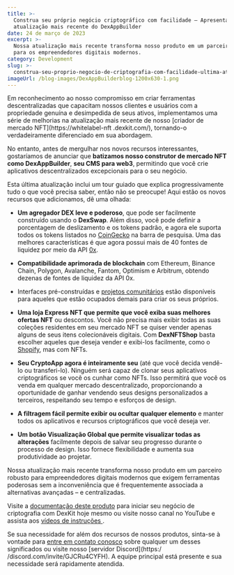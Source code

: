 ```yaml
---
title: >-
  Construa seu próprio negócio criptográfico com facilidade – Apresentando a
  atualização mais recente do DexAppBuilder
date: 24 de março de 2023
excerpt: >-
  Nossa atualização mais recente transforma nosso produto em um parceiro robusto
  para os empreendedores digitais modernos.
category: Development
slug: >-
  construa-seu-proprio-negocio-de-criptografia-com-facilidade-ultima-atualizacao-para-dexappbuilder
imageUrl: /blog-images/DexAppBuilderblog-1200x630-1.png
---
```

Em reconhecimento ao nosso compromisso em criar ferramentas descentralizadas que capacitam nossos clientes e usuários com a propriedade genuína e desimpedida de seus ativos, implementamos uma série de melhorias na atualização mais recente de nosso [criador de mercado NFT](https://whitelabel-nft .dexkit.com/), tornando-o verdadeiramente diferenciado em sua abordagem.

No entanto, antes de mergulhar nos novos recursos interessantes, gostaríamos de anunciar que **batizamos nosso construtor de mercado NFT como DexAppBuilder**, **seu CMS para web3**, permitindo que você crie aplicativos descentralizados excepcionais para o seu negócio.

Esta última atualização inclui um tour guiado que explica progressivamente tudo o que você precisa saber, então não se preocupe! Aqui estão os novos recursos que adicionamos, dê uma olhada:

* **Um agregador DEX leve e poderoso**, que pode ser facilmente construído usando o **DexSwap**. Além disso, você pode definir a porcentagem de deslizamento e os tokens padrão, e agora ele suporta todos os tokens listados no [CoinGecko](https://coingecko.com) na barra de pesquisa. Uma das melhores características é que agora possui mais de 40 fontes de liquidez por meio da API [0x](https://0x.org).

* **Compatibilidade aprimorada de blockchain** com Ethereum, Binance Chain, Polygon, Avalanche, Fantom, Optimism e Arbitrum, obtendo dezenas de fontes de liquidez da API 0x.

* Interfaces pré-construídas e [projetos comunitários](https://whitelabel-nft.dexkit.com/site) estão disponíveis para aqueles que estão ocupados demais para criar os seus próprios.

* **Uma loja Express NFT que permite que você exiba suas melhores ofertas NFT** ou descontos. Você não precisa mais exibir todas as suas coleções residentes em seu mercado NFT se quiser vender apenas alguns de seus itens colecionáveis digitais. Com **DexNFTShop** basta escolher aqueles que deseja vender e exibi-los facilmente, como o [Shopify](https://www.shopify.com/), mas com NFTs.

* **Seu CryptoApp agora é inteiramente seu** (até que você decida vendê-lo ou transferi-lo). Ninguém será capaz de clonar seus aplicativos criptográficos se você os cunhar como NFTs. Isso permitirá que você os venda em qualquer mercado descentralizado, proporcionando a oportunidade de ganhar vendendo seus designs personalizados a terceiros, respeitando seu tempo e esforços de design.

* **A filtragem fácil permite exibir ou ocultar qualquer elemento** e manter todos os aplicativos e recursos criptográficos que você deseja ver.

* **Um botão Visualização Global que permite visualizar todas as alterações** facilmente depois de salvar seu progresso durante o processo de design. Isso fornece flexibilidade e aumenta sua produtividade ao projetar.

Nossa atualização mais recente transforma nosso produto em um parceiro robusto para empreendedores digitais modernos que exigem ferramentas poderosas sem a inconveniência que é frequentemente associada a alternativas avançadas – e centralizadas.

Visite a [documentação deste produto](https://docs.dexkit.com/defi-products/nft-marketplace/overview) para iniciar seu negócio de criptografia com DexKit hoje mesmo ou visite nosso canal no YouTube e assista aos [vídeos de instruções ](https://www.youtube.com/watch?v=UHPY3CIx6G4).

Se sua necessidade for além dos recursos de nossos produtos, sinta-se à vontade para [entre em contato conosco](https://www.dexkit.com/contact-us/) sobre qualquer um desses significados ou visite nosso [servidor Discord](https:/ /discord.com/invite/GJCRu4CYFH). A equipe principal está presente e sua necessidade será rapidamente atendida.
